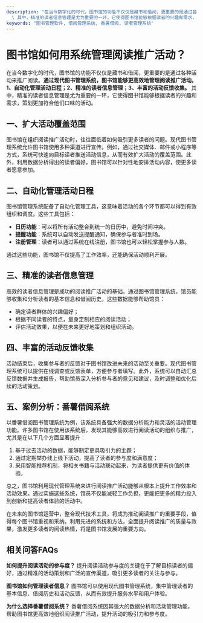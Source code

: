 ```yaml
---
description: "在当今数字化的时代，图书馆的功能不仅仅是藏书和借阅，更重要的是通过各种活动来推广阅读。**通过现代图书管理系统，图书馆能够更高效地管理阅读推广活动。1、自动化管理活动日程；2、精准的读者信息管理；3、丰富的活动反馈收集。**\
  \ 其中，精准的读者信息管理是尤为重要的一环，它使得图书馆能够根据读者的兴趣和需求，策划更加符合他们口味的活动。"
keywords: "图书管理软件, 借阅管理系统, 番薯借阅, 读者管理系统"
---
```

# 图书馆如何用系统管理阅读推广活动？

在当今数字化的时代，图书馆的功能不仅仅是藏书和借阅，更重要的是通过各种活动来推广阅读。**通过现代图书管理系统，图书馆能够更高效地管理阅读推广活动。1、自动化管理活动日程；2、精准的读者信息管理；3、丰富的活动反馈收集。** 其中，精准的读者信息管理是尤为重要的一环，它使得图书馆能够根据读者的兴趣和需求，策划更加符合他们口味的活动。

## 一、扩大活动覆盖范围

图书馆在组织阅读推广活动时，往往面临着如何吸引更多读者的问题。现代图书管理系统允许图书馆使用多种渠道进行宣传。例如，通过社交媒体、邮件或小程序等方式，系统可快速向目标读者推送活动信息，从而有效扩大活动的覆盖范围。此外，利用数据分析得出的读者偏好，图书馆可以针对性地安排活动内容，使更多读者愿意参加。

## 二、自动化管理活动日程

图书馆管理系统配备了自动化管理工具，这意味着活动的各个环节都可以得到有效组织和调度。这些工具包括：

- **日历功能**：可以将所有活动整合到统一的日历中，避免时间冲突。
- **提醒功能**：系统可以自动发送提醒通知，确保参与者准时到场。
- **注册管理**：读者可以通过系统在线注册，图书馆也可以轻松掌握参与人数。

通过这些功能，图书馆不仅提高了工作效率，还能确保活动顺利开展。

## 三、精准的读者信息管理

高效的读者信息管理是成功的阅读推广活动的基础。通过图书馆管理系统，馆员能够收集和分析读者的基本信息和借阅历史。这些数据能够帮助馆员：

- 确定读者群体的兴趣偏好；
- 根据不同读者的特点，量身定制相应的阅读活动；
- 评估活动效果，以便在未来更好地策划和组织活动。

## 四、丰富的活动反馈收集

活动结束后，收集参与者的反馈对于图书馆改进未来的活动至关重要。现代图书管理系统可以提供在线调查或反馈表单，方便参与者填写。此外，系统可以自动汇总反馈数据并生成报告，帮助馆员深入分析参与者的意见和建议，及时调整和优化后续的活动策划。

## 五、案例分析：番薯借阅系统

以番薯借阅图书管理系统为例，该系统具备强大的数据分析能力和灵活的活动管理功能。许多图书馆在使用该系统后，发现其能够高效进行阅读活动的组织与推广，尤其是在以下几个方面显著提升：

1. 基于过去活动的数据，能够制定更具吸引力的主题；
2. 通过定期举办线上线下活动，提高了读者的参与度和满意度；
3. 采用智能推荐机制，将相关书籍与活动联动起来，为读者提供更有价值的体验。

总之，图书馆利用现代管理系统来进行阅读推广活动能够从根本上提升工作效率和活动效果。通过实施这些系统，馆员不仅能减轻工作负担，更能把更多的精力投入到创新和提高读者体验的活动中。

在未来的图书馆运营中，整合现代技术工具，将成为推动阅读推广的重要手段，值得每个图书馆重视和采纳。利用先进的系统和方法，全面提升阅读推广的质量与效果，激发更多读者的阅读热情，将是图书馆发展的重要方向。

## 相关问答FAQs

**如何提升阅读活动的参与度？**
提升阅读活动参与度的关键在于了解目标读者的偏好，通过精准的活动策划和广泛的宣传渠道，吸引更多读者的关注与参与。

**图书馆如何管理读者信息？**
图书馆可以使用现代图书管理系统，集中管理读者的基本信息、借阅历史和活动反馈，从而有效提升服务水平和用户体验。

**为什么选择番薯借阅系统？**
番薯借阅系统因其强大的数据分析和活动管理功能，帮助图书馆更高效地组织阅读推广活动，提升活动的吸引力和参与度。
